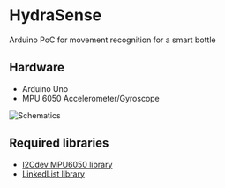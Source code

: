 # HydraSense
Arduino PoC for movement recognition for a smart bottle

## Hardware
- Arduino Uno
- MPU 6050 Accelerometer/Gyroscope

![Schematics](http://42bots.com/wp-content/uploads/2014/03/MPU6050-Arduino-Uno-Connections.jpg)

## Required libraries
- [I2Cdev MPU6050 library](https://github.com/jrowberg/i2cdevlib/tree/master/Arduino/MPU6050)
- [LinkedList library](https://github.com/ivanseidel/LinkedList)


